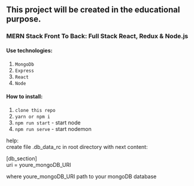 ## This project will be created in the educational purpose.
### MERN Stack Front To Back: Full Stack React, Redux & Node.js

#### Use technologies:
1. `MongoDb`
2. `Express`
3. `React`
4. `Node`

#### How to install:
1. `clone this repo`
2. `yarn or npm i`
3. `npm run start` - start node
4. `npm run serve` - start nodemon

help:  
create file .db_data_rc in root directory with next content:

[db_section]  
uri = youre_mongoDB_URI

where youre_mongoDB_URI path to your mongoDB database